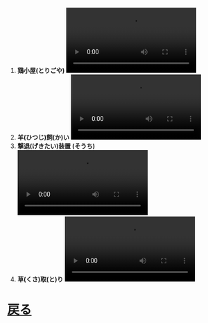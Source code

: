 1. **鶏小屋(とりごや)**
	<video controls>
	  <source src="01_ニワトリ.mp4" type="video/mp4" />
	</video>
1. **羊(ひつじ)飼(か)い**
	<video controls>
	  <source src="02_ヒツジ.mp4" type="video/mp4" />
	</video>
1. **撃退(げきたい)装置 (そうち)**
	<video controls>
	  <source src="03_ワイヤー.mp4" type="video/mp4" />
	</video>
1. **草(くさ)取(と)り**
	<video controls>
	  <source src="04_草刈り.mp4" type="video/mp4" />
	</video>

# [戻る](../video01)